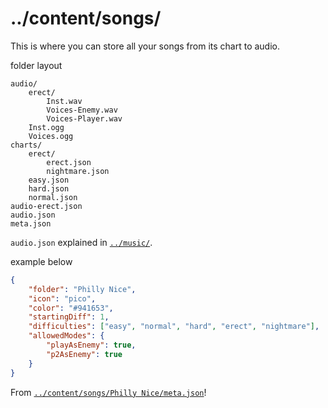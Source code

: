 # ../content/songs/
This is where you can store all your songs from its chart to audio.

folder layout
```
audio/
	erect/
		Inst.wav
		Voices-Enemy.wav
		Voices-Player.wav
	Inst.ogg
	Voices.ogg
charts/
	erect/
		erect.json
		nightmare.json
	easy.json
	hard.json
	normal.json
audio-erect.json
audio.json
meta.json
```
`audio.json` explained in [`../music/`](/engine/assets/music/).

example below
```json
{
	"folder": "Philly Nice",
	"icon": "pico",
	"color": "#941653",
	"startingDiff": 1,
	"difficulties": ["easy", "normal", "hard", "erect", "nightmare"],
	"allowedModes": {
		"playAsEnemy": true,
		"p2AsEnemy": true
	}
}
```
From [`../content/songs/Philly Nice/meta.json`](/engine/assets/content/songs/Philly%20Nice/meta.json)!